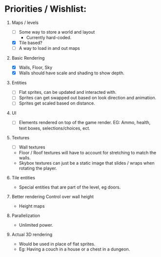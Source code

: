 # Priorities / Wishlist:

1. Maps / levels
	- [ ] Some way to store a world and layout
		- Currently hard-coded.
	- [x] Tile based?
	- [ ] A way to load in and out maps

2. Basic Rendering
	- [x] Walls, Floor, Sky
	- [x] Walls should have scale and shading to show depth.

2. Entities
	- [ ] Flat sprites, can be updated and interacted with.
	- [ ] Sprites can get swapped out based on look direction and animation.
	- [ ] Sprites get scaled based on distance.

3. UI
	- [ ] Elements rendered on top of the game render. EG: Ammo, health, text boxes, selections/choices, ect.

3. Textures
	- [ ] Wall textures
	- Floor / Roof textures will have to account for stretching to match the walls.
	- Skybox textures can just be a static image that slides / wraps when rotating the player.

4. Tile entities
	- Special entities that are part of the level, eg doors.



5. Better rendering
	 Control over wall height
	- Height maps

6. Parallelization
	- Unlimited power.


9. Actual 3D rendering
	- Would be used in place of flat sprites.
	- Eg: Having a couch in a house or a chest in a dungeon.
